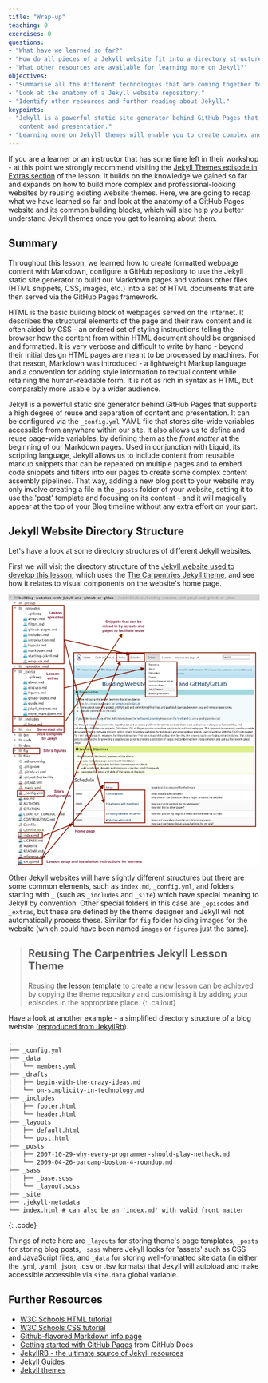 ```yaml
---
title: "Wrap-up"
teaching: 0
exercises: 0
questions:
- "What have we learned so far?"
- "How do all pieces of a Jekyll website fit into a directory structure?"
- "What other resources are available for learning more on Jekyll?"
objectives:
- "Summarise all the different technologies that are coming together to create GitHub Pages websites."
- "Look at the anatomy of a Jekyll website repository."
- "Identify other resources and further reading about Jekyll."
keypoints:
- "Jekyll is a powerful static site generator behind GitHub Pages that supports a high degree of reuse and separation of 
   content and presentation."
- "Learning more on Jekyll themes will enable you to create complex and professional-looking websites."   
---
```


If you are a learner or an instructor that has some time left in their workshop - at this point 
we strongly recommend visiting the [Jekyll Themes episode in Extras section](../_extras/jekyll_themes.md) of the 
lesson. It builds on the knowledge we 
gained so far and expands on how to build more complex and 
professional-looking websites by reusing existing website themes. Here, we are going to recap what we have learned 
so far and look at the anatomy of a GitHub Pages website and its common building blocks, which will also help you 
better understand Jekyll themes once you get to learning about them. 

## Summary

Throughout this lesson, we learned how to create formatted webpage content with Markdown, configure a GitHub 
repository to use the Jekyll static site generator to build our Markdown pages and various other files 
(HTML snippets, CSS, images, etc.) into a set of HTML documents that are then served via the GitHub Pages framework.

HTML is the basic building block of webpages served on the Internet. It describes the structural elements of the 
page and their raw content and is often aided by CSS - an ordered set of styling instructions telling the browser 
how the content from within HTML document should be organised and formatted. It is very verbose and difficult 
to write by hand - beyond their initial design HTML pages are meant to be processed by machines. 
For that reason, Markdown was introduced - a lightweight Markup language and a convention for 
adding style information to textual content while retaining the human-readable form. It is not as rich in syntax as HTML,
but comparably more usable by a wider audience. 

Jekyll is a powerful static site generator behind GitHub Pages that supports a high degree of reuse and separation of 
content and presentation. It can be configured via the `_config.yml` YAML file 
that stores site-wide variables accessible from anywhere within our site. 
It also allows us to define and reuse page-wide variables, by defining them as the *front matter* at the beginning of
our Markdown pages. Used in conjunction with Liquid, its scripting language, Jekyll allows us to include content from 
reusable markup snippets that can be repeated on multiple pages and to embed code snippets and filters into our pages to 
create some complex content assembly pipelines. That way, adding a new blog post to your website may only involve 
creating a file in the `_posts` folder of your website, setting it to use the 'post' template and focusing on its 
content - and it will magically appear at the top of your Blog timeline without any extra effort on your part.

## Jekyll Website Directory Structure

Let's have a look at some directory structures of different Jekyll websites.

First we will visit the directory structure of the [Jekyll website used to develop this lesson](https://github.com/carpentries-incubator/building-websites-with-jekyll-and-github-or-gitlab), which uses the 
[The Carpentries Jekyll theme](https://github.com/carpentries-incubator/template), and see how it relates to visual components on the website's home page.

![directory-structure-home-page](../fig/directory-structure-home-page-combined-annotated.png) 

Other Jekyll websites will have slightly different structures but there are some common elements, such as `index.md`, 
`_config.yml`, and folders starting with `_` (such as `_includes` and `_site`) which have special meaning to 
Jekyll by convention. Other special folders in this case are `_episodes` and `_extras`, but these are defined by the 
theme designer and Jekyll will not automatically process these. Similar for `fig` folder holding images for the website 
(which could have been named `images` or `figures` just the same). 

> ## Reusing The Carpentries Jekyll Lesson Theme 
>Reusing [the lesson template](https://github.com/carpentries-incubator/template) to create a new lesson can be achieved by copying the theme repository and customising it by adding your episodes in the appropriate place. 
{: .callout}

Have a look at another example - a simplified directory structure of a blog website ([reproduced from JekyllRb](https://jekyllrb.com/docs/structure/)).
~~~
.
├── _config.yml
├── _data
│   └── members.yml
├── _drafts
│   ├── begin-with-the-crazy-ideas.md
│   └── on-simplicity-in-technology.md
├── _includes
│   ├── footer.html
│   └── header.html
├── _layouts
│   ├── default.html
│   └── post.html
├── _posts
│   ├── 2007-10-29-why-every-programmer-should-play-nethack.md
│   └── 2009-04-26-barcamp-boston-4-roundup.md
├── _sass
│   ├── _base.scss
│   └── _layout.scss
├── _site
├── .jekyll-metadata
└── index.html # can also be an 'index.md' with valid front matter
~~~
{: .code}

Things of note here are `_layouts` for storing theme's page templates, `_posts` for storing blog posts, 
`_sass` where Jekyll looks for 'assets' such as CSS and JavaScript files, and `_data` for storing well-formatted site 
data (in either the .yml, .yaml, .json, .csv or .tsv formats) that Jekyll will autoload and make accessible accessible 
via `site.data` global variable.


## Further Resources
- [W3C Schools HTML tutorial](https://www.w3schools.com/html/)
- [W3C Schools CSS tutorial](https://www.w3schools.com/css/)
- [Github-flavored Markdown info page](https://docs.github.com/en/free-pro-team@latest/github/writing-on-github)
- [Getting started with GitHub Pages](https://docs.github.com/en/free-pro-team@latest/github/working-with-github-pages/getting-started-with-github-pages) from GitHub Docs
- [JekyllRB - the ultimate source of Jekyll resources](https://jekyllrb.com/)
- [Jekyll Guides](https://jekyllrb.com/resources/#guides)
- [Jekyll themes](https://jekyllrb.com/resources#themes)
